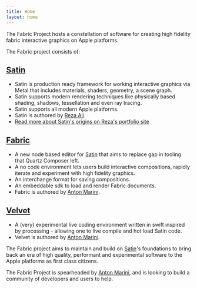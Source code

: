 ```yaml
---
title: Home
layout: home
---
```


The Fabric Project hosts a constellation of software for creating high fidelity fabric interactive graphics on Apple platforms. 

The Fabric project consists of:

## [Satin](https://fabric-project.github.io/satin/)

* Satin is production ready framework for working interactive graphics via  Metal that includes materials, shaders, geometry, a scene graph. 
* Satin supports modern rendering techniques like physically based shading, shadows, tessellation and even ray tracing. 
* Satin supports all modern Apple platforms. 
* Satin is authored by [Reza Ali](http://github.com/rezaali). 
* [Read more about Satin's origins on Reza's portfolio site](https://www.syedrezaali.com/#/satin/) 

## [Fabric](https://fabric-project.github.io/fabric/)

* A new node based editor for [Satin](https://fabric-project.github.io/satin/) that aims to replace gap in tooling that Quartz Composer left. 
* A no code environment lets users build interactive compositions, rapidly iterate and experiment with high fidelity graphics.
* An interchange format for saving compositions.
* An embeddable sdk to load and render Fabric documents.
* Fabric is authored by [Anton Marini](http://github.com/vade). 


## [Velvet](https://fabric-project.github.io/velvet/)

* A (very) experimental live coding environment written in swift inspired by processing - allowing one to live compile and hot load Satin code. 
* Velvet is authored by [Anton Marini](http://github.com/vade). 


The Fabric project aims to maintain and build on [Satin](https://fabric-project.github.io/satin/)'s foundations to bring back an era of high quality, performant and experimental software to the Apple platforms as first class citizens. 

The Fabric Project is spearheaded by [Anton Marini](http://github.com/vade), and is looking to build a community of developers and users to help. 




